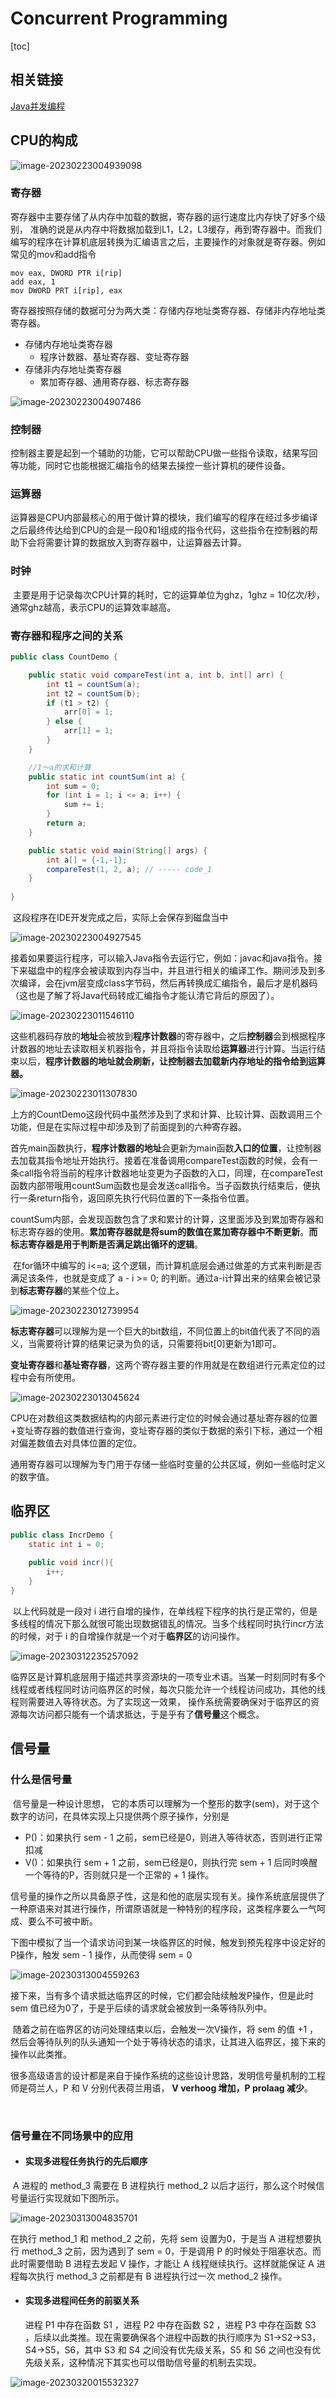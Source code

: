 # Concurrent Programming
[toc]

## 相关链接

[Java并发编程](https://juejin.cn/book/7116420171471781903/section/7116518259658063884?utm_source=post_pay_page)

## CPU的构成

![image-20230223004939098](https://image.kevinkda.cn/md/image-20230223004939098.png)

### 寄存器

​	寄存器中主要存储了从内存中加载的数据，寄存器的运行速度比内存快了好多个级别， 准确的说是从内存中将数据加载到L1，L2，L3缓存，再到寄存器中。而我们编写的程序在计算机底层转换为汇编语言之后，主要操作的对象就是寄存器。例如常见的mov和add指令

```assembly
mov eax, DWORD PTR i[rip]
add eax, 1
mov DWORD PRT i[rip], eax
```

​	寄存器按照存储的数据可分为两大类：存储内存地址类寄存器、存储非内存地址类寄存器。

 - 存储内存地址类寄存器
    - 程序计数器、基址寄存器、变址寄存器
- 存储非内存地址类寄存器
  - 累加寄存器、通用寄存器、标志寄存器

![image-20230223004907486](https://image.kevinkda.cn/md/image-20230223004927545.png)

### 控制器

​	控制器主要是起到一个辅助的功能，它可以帮助CPU做一些指令读取，结果写回等功能，同时它也能根据汇编指令的结果去操控一些计算机的硬件设备。

### 运算器

​	运算器是CPU内部最核心的用于做计算的模块，我们编写的程序在经过多步编译之后最终传达给到CPU的会是一段0和1组成的指令代码，这些指令在控制器的帮助下会将需要计算的数据放入到寄存器中，让运算器去计算。

###  时钟

​	主要是用于记录每次CPU计算的耗时，它的运算单位为ghz，1ghz = 10亿次/秒，通常ghz越高，表示CPU的运算效率越高。

### 寄存器和程序之间的关系

```java
public class CountDemo {

    public static void compareTest(int a, int b, int[] arr) {
        int t1 = countSum(a);
        int t2 = countSum(b);
        if (t1 > t2) {
            arr[0] = 1;
        } else {
            arr[1] = 1;
        }
    }

    //1～a的求和计算
    public static int countSum(int a) {
        int sum = 0;
        for (int i = 1; i <= a; i++) {
            sum += i;
        }
        return a;
    }

    public static void main(String[] args) {
        int a[] = {-1,-1};
        compareTest(1, 2, a); // ----- code_1
    }
    
}
```

​	这段程序在IDE开发完成之后，实际上会保存到磁盘当中

![image-20230223004927545](https://image.kevinkda.cn/md/image-20230223004907486.png)

​	接着如果要运行程序，可以输入Java指令去运行它，例如：javac和java指令。接下来磁盘中的程序会被读取到内存当中，并且进行相关的编译工作。期间涉及到多次编译，会在jvm层变成class字节码，然后再转换成汇编指令，最后才是机器码（这也是了解了将Java代码转成汇编指令才能认清它背后的原因了）。

![image-20230223011546110](https://image.kevinkda.cn/md/image-20230223011546110.png)

​	这些机器码存放的**地址**会被放到**程序计数器**的寄存器中，之后**控制器**会到根据程序计数器的地址去读取相关机器指令，并且将指令读取给**运算器**进行计算。当运行结束以后，**程序计数器的地址就会刷新，让控制器去加载新内存地址的指令给到运算器。**

![image-20230223011307830](https://image.kevinkda.cn/md/image-20230223011307830.png)

​	上方的CountDemo这段代码中虽然涉及到了求和计算、比较计算、函数调用三个功能，但是在实际过程中却涉及到了前面提到的六种寄存器。

​	首先main函数执行，**程序计数器的地址**会更新为main函数**入口的位置**，让控制器去加载其指令地址开始执行。接着在准备调用compareTest函数的时候，会有一条call指令将当前的程序计数器地址变更为子函数的入口，同理，在compareTest函数内部带哦用countSum函数也是会发送call指令。当子函数执行结束后，便执行一条return指令，返回原先执行代码位置的下一条指令位置。

​	countSum内部，会发现函数包含了求和累计的计算，这里面涉及到累加寄存器和标志寄存器的使用。**累加寄存器就是将sum的数值在累加寄存器中不断更新**。**而标志寄存器是用于判断是否满足跳出循环的逻辑**。

​	在for循环中编写的 i<=a; 这个逻辑，而计算机底层会通过做差的方式来判断是否满足该条件，也就是变成了 a - i >= 0; 的判断。通过a-i计算出来的结果会被记录到**标志寄存器**的某些个位上。

![image-20230223012739954](https://image.kevinkda.cn/md/image-20230223012739954.png)

​	**标志寄存器**可以理解为是一个巨大的bit数组，不同位置上的bit值代表了不同的涵义，当需要将计算的结果记录为负的话，只需要将bit[0]更新为1即可。

​	**变址寄存器**和**基址寄存器**，这两个寄存器主要的作用就是在数组进行元素定位的过程中会有所使用。

![image-20230223013045624](https://image.kevinkda.cn/md/image-20230223013045624.png)

​	CPU在对数组这类数据结构的内部元素进行定位的时候会通过基址寄存器的位置+变址寄存器的数值进行查询，变址寄存器的类似于数据的索引下标，通过一个相对偏差数值去对具体位置的定位。

​	通用寄存器可以理解为专门用于存储一些临时变量的公共区域，例如一些临时定义的数字值。



## 临界区

```java
public class IncrDemo {
    static int i = 0;
    
    public void incr(){
        i++;
    }
}
```

​	以上代码就是一段对 i 进行自增的操作，在单线程下程序的执行是正常的，但是多线程的情况下那么就很可能出现数据错乱的情况。当多个线程同时执行incr方法的时候，对于 i 的自增操作就是一个对于**临界区**的访问操作。

![image-20230312235257092](https://image.kevinkda.cn/md/image-20230312235257092.png)

​	临界区是计算机底层用于描述共享资源块的一项专业术语。当某一时刻同时有多个线程或者线程同时访问临界区的时候，每次只能允许一个线程访问成功，其他的线程则需要进入等待状态。为了实现这一效果， 操作系统需要确保对于临界区的资源每次访问都只能有一个请求抵达，于是乎有了**信号量**这个概念。



## 信号量



### 什么是信号量

​	信号量是一种设计思想， 它的本质可以理解为一个整形的数字(sem)，对于这个数字的访问，在具体实现上只提供两个原子操作，分别是

- P()：如果执行 sem - 1 之前，sem已经是0，则进入等待状态，否则进行正常扣减
- V()：如果执行 sem + 1 之前，sem已经是0，则执行完 sem + 1 后同时唤醒一个等待的P，否则就只是一个正常的 + 1 操作。

​    信号量的操作之所以具备原子性，这是和他的底层实现有关。操作系统底层提供了一种原语来对其进行操作，所谓原语就是一种特别的程序段，这类程序要么一气呵成、要么不可被中断。

​	下图中模拟了当一个请求访问到某一块临界区的时候，触发到预先程序中设定好的P操作，触发 sem - 1 操作，从而使得 sem = 0

![image-20230313004559263](https://image.kevinkda.cn/md/image-20230313004835701.png)

​	接下来，当有多个请求抵达临界区的时候，它们都会陆续触发P操作，但是此时 sem 值已经为0了，于是乎后续的请求就会被放到一条等待队列中。

​	随着之前在临界区的访问处理结束以后，会触发一次V操作，将 sem 的值 +1 ，然后会等待队列的队头通知一个处于等待状态的请求，让其进入临界区，接下来的操作以此类推。

​	很多高级语言的设计都是来自于操作系统的这些设计思路，发明信号量机制的工程师是荷兰人，P 和 V 分别代表荷兰用语， **V  verhoog  增加，P  prolaag  减少**。

​	

### 信号量在不同场景中的应用

- #### 实现多进程任务执行的先后顺序

​    A 进程的 method_3 需要在 B 进程执行 method_2 以后才运行，那么这个时候信号量运行实现就如下图所示。

![image-20230313004835701](https://image.kevinkda.cn/md/image-20230313010819512.png)

在执行 method_1 和 method_2 之前，先将 sem 设置为0，于是当 A 进程想要执行 method_3 之前，因为遇到了 sem = 0，于是调用 P 的时候处于阻塞状态。而此时需要借助 B 进程去发起 V 操作，才能让 A 线程继续执行。这样就能保证 A 进程每次执行 method_3 之前都是有 B 进程执行过一次 method_2 操作。

- #### 实现多进程间任务的前驱关系

  进程 P1 中存在函数 S1 ，进程 P2 中存在函数 S2 ，进程 P3 中存在函数 S3 ，后续以此类推。现在需要确保各个进程中函数的执行顺序为 S1->S2->S3，S4->S5，S6，其中 S3 和 S4 之间没有优先级关系，S5 和 S6 之间也没有优先级关系，这种情况下其实也可以借助信号量的机制去实现。

![image-20230320015532327](https://image.kevinkda.cn/md/image-20230320015532327.png)